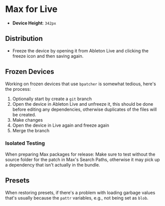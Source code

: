 # Max for Live

- **Device Height**: `342px`

## Distribution

- Freeze the device by opening it from Ableton Live and clicking the freeze icon and then saving again.

## Frozen Devices

Working on frozen devices that use `bpatcher` is somewhat tedious, here's the process:

1. Optionally start by create a `git` branch
2. Open the device in Ableton Live and unfreeze it, this should be done before editing any dependencies, otherwise duplicates of the files will be created.
3. Make changes
4. Open the device in Live again and freeze again
5. Merge the branch

### Isolated Testing

When preparing Max packages for release: Make sure to test without the source folder for the patch in Max's Search Paths, otherwise it may pick up a dependency that isn't actually in the bundle.

## Presets

When restoring presets, if there's a problem with loading garbage values that's usually because the `pattr` variables, e.g., not being set as `blob`.
